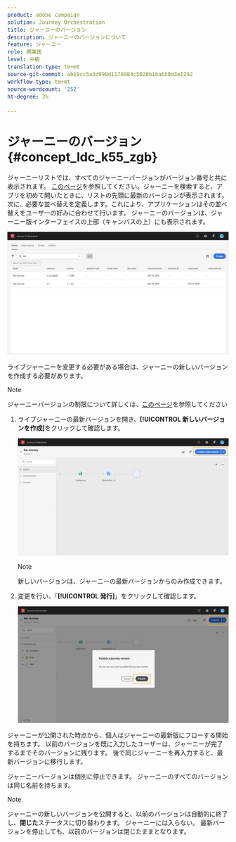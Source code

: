 ```yaml
---
product: adobe campaign
solution: Journey Orchestration
title: ジャーニーのバージョン
description: ジャーニーのバージョンについて
feature: ジャーニー
role: 開業医
level: 中級
translation-type: tm+mt
source-git-commit: ab19cc5a3d998d1178984c5028b1ba650d3e1292
workflow-type: tm+mt
source-wordcount: '252'
ht-degree: 3%

---
```



# ジャーニーのバージョン{#concept_ldc_k55_zgb}

ジャーニーリストでは、すべてのジャーニーバージョンがバージョン番号と共に表示されます。 [このページ](../building-journeys/using-the-journey-designer.md)を参照してください。ジャーニーを検索すると、アプリを初めて開いたときに、リストの先頭に最新のバージョンが表示されます。 次に、必要な並べ替えを定義します。これにより、アプリケーションはその並べ替えをユーザーの好みに合わせて行います。 ジャーニーのバージョンは、ジャーニー版インターフェイスの上部（キャンバスの上）にも表示されます。

![](../assets/journeyversions1.png)

ライブジャーニーを変更する必要がある場合は、ジャーニーの新しいバージョンを作成する必要があります。

>[!NOTE]
>
>ジャーニーバージョンの制限について詳しくは、[このページ](../about/limitations.md#journey-versions-limitations)を参照してください

1. ライブジャーニーの最新バージョンを開き、**[!UICONTROL 新しいバージョンを作成]**&#x200B;をクリックして確認します。

   ![](../assets/journeyversions2.png)

   >[!NOTE]
   >
   >新しいバージョンは、ジャーニーの最新バージョンからのみ作成できます。

1. 変更を行い、「**[!UICONTROL 発行]**」をクリックして確認します。

   ![](../assets/journeyversions3.png)

ジャーニーが公開された時点から、個人はジャーニーの最新版にフローする開始を持ちます。 以前のバージョンを既に入力したユーザーは、ジャーニーが完了するまでそのバージョンに残ります。 後で同じジャーニーを再入力すると、最新バージョンに移行します。

ジャーニーバージョンは個別に停止できます。 ジャーニーのすべてのバージョンは同じ名前を持ちます。

>[!NOTE]
>
>ジャーニーの新しいバージョンを公開すると、以前のバージョンは自動的に終了し、**閉じた**&#x200B;ステータスに切り替わります。 ジャーニーには入らない。 最新バージョンを停止しても、以前のバージョンは閉じたままとなります。
